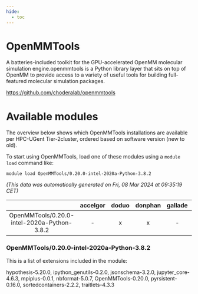 ```yaml
---
hide:
  - toc
---
```


OpenMMTools
===========


A batteries-included toolkit for the GPU-accelerated OpenMM molecular simulation engine.openmmtools is a Python library layer that sits on top of OpenMM to provide access to a variety of useful tools for building full-featured molecular simulation packages.

https://github.com/choderalab/openmmtools
# Available modules


The overview below shows which OpenMMTools installations are available per HPC-UGent Tier-2cluster, ordered based on software version (new to old).

To start using OpenMMTools, load one of these modules using a `module load` command like:

```shell
module load OpenMMTools/0.20.0-intel-2020a-Python-3.8.2
```

*(This data was automatically generated on Fri, 08 Mar 2024 at 09:35:19 CET)*  

| |accelgor|doduo|donphan|gallade|joltik|skitty|
| :---: | :---: | :---: | :---: | :---: | :---: | :---: |
|OpenMMTools/0.20.0-intel-2020a-Python-3.8.2|-|x|x|-|x|x|


### OpenMMTools/0.20.0-intel-2020a-Python-3.8.2

This is a list of extensions included in the module:

hypothesis-5.20.0, ipython_genutils-0.2.0, jsonschema-3.2.0, jupyter_core-4.6.3, mpiplus-0.0.1, nbformat-5.0.7, OpenMMTools-0.20.0, pyrsistent-0.16.0, sortedcontainers-2.2.2, traitlets-4.3.3